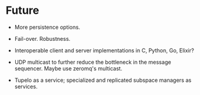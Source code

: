 Future
======

- More persistence options.

- Fail-over. Robustness.

- Interoperable client and server implementations in C, Python, Go, Elixir?

- UDP multicast to further reduce the bottleneck in the message sequencer. Maybe use zeromq's multicast.

- Tupelo as a service; specialized and replicated subspace managers as services.


